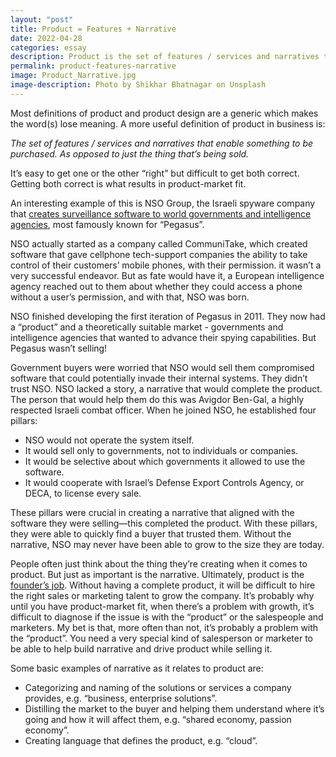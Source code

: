```yaml
---
layout: "post"
title: Product = Features + Narrative
date: 2022-04-28
categories: essay
description: Product is the set of features / services and narratives that enable something to be purchased.
permalink: product-features-narrative
image: Product_Narrative.jpg
image-description: Photo by Shikhar Bhatnagar on Unsplash
---
```

Most definitions of product and product design are a generic which makes the word(s) lose meaning. A more useful definition of product in business is:

_The set of features / services and narratives that enable something to be purchased. As opposed to just the thing that’s being sold._

It’s easy to get one or the other “right” but difficult to get both correct. Getting both correct is what results in product-market fit.    

An interesting example of this is NSO Group, the Israeli spyware company that [creates surveillance software to world governments and intelligence agencies](https://www.newyorker.com/magazine/2022/04/25/how-democracies-spy-on-their-citizens), most famously known for “Pegasus”.

NSO actually started as a company called CommuniTake, which created software that gave cellphone tech-support companies the ability to take control of their customers’ mobile phones, with their permission. it wasn’t a very successful endeavor. But as fate would have it, a European intelligence agency reached out to them about whether they could access a phone without a user’s permission, and with that, NSO was born.

NSO finished developing the first iteration of Pegasus in 2011. They now had a “product” and a theoretically suitable market - governments and intelligence agencies that wanted to advance their spying capabilities. But Pegasus wasn’t selling!

Government buyers were worried that NSO would sell them compromised software that could potentially invade their internal systems. They didn’t trust NSO. NSO lacked a story, a narrative that would complete the product. The person that would help them do this was Avigdor Ben-Gal, a highly respected Israeli combat officer. When he joined NSO, he established four pillars:

- NSO would not operate the system itself.
- It would sell only to governments, not to individuals or companies.
- It would be selective about which governments it allowed to use the software.
- It would cooperate with Israel’s Defense Export Controls Agency, or DECA, to license every sale.

These pillars were crucial in creating a narrative that aligned with the software they were selling—this completed the product. With these pillars, they were able to quickly find a buyer that trusted them. Without the narrative, NSO may never have been able to grow to the size they are today.

People often just think about the thing they’re creating when it comes to product. But just as important is the narrative.
Ultimately, product is the [founder’s job](https://kwokchain.com/2021/09/29/narrative-distillation-1/). Without having a complete product, it will be difficult to hire the right sales or marketing talent to grow the company. It’s probably why until you have product-market fit, when there’s a problem with growth, it’s difficult to diagnose if the issue is with the “product” or the salespeople and marketers. My bet is that, more often than not, it’s probably a problem with the “product”. You need a very special kind of salesperson or marketer to be able to help build narrative and drive product while selling it.

Some basic examples of narrative as it relates to product are:

- Categorizing and naming of the solutions or services a company provides, e.g. “business, enterprise solutions”.
- Distilling the market to the buyer and helping them understand where it’s going and how it will affect them, e.g. “shared economy, passion economy”.
- Creating language that defines the product, e.g. “cloud”.
